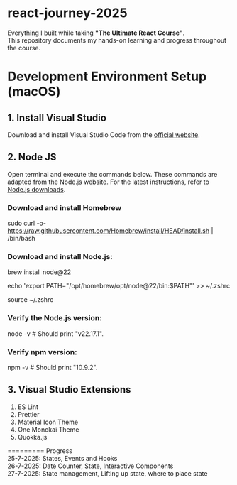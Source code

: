 # react-journey-2025

Everything I built while taking **"The Ultimate React Course"**.  
This repository documents my hands-on learning and progress throughout the course.

# Development Environment Setup (macOS)

## 1. **Install Visual Studio**

Download and install Visual Studio Code from the [official website](https://code.visualstudio.com/docs?dv=osx).

## 2. **Node JS**

Open terminal and execute the commands below. These commands are adapted from the Node.js website. For the latest instructions, refer to [Node.js downloads](https://nodejs.org/en/download/).

### Download and install Homebrew

sudo curl -o- https://raw.githubusercontent.com/Homebrew/install/HEAD/install.sh | /bin/bash

### Download and install Node.js:

brew install node@22

echo 'export PATH="/opt/homebrew/opt/node@22/bin:$PATH"' >> ~/.zshrc

source ~/.zshrc

### Verify the Node.js version:

node -v # Should print "v22.17.1".

### Verify npm version:

npm -v # Should print "10.9.2".

## 3. **Visual Studio Extensions**

1. ES Lint
2. Prettier
3. Material Icon Theme
4. One Monokai Theme
5. Quokka.js

=========
Progress <br>
25-7-2025: States, Events and Hooks
<br>
26-7-2025: Date Counter, State, Interactive Components
<br>
27-7-2025: State management, Lifting up state, where to place state
